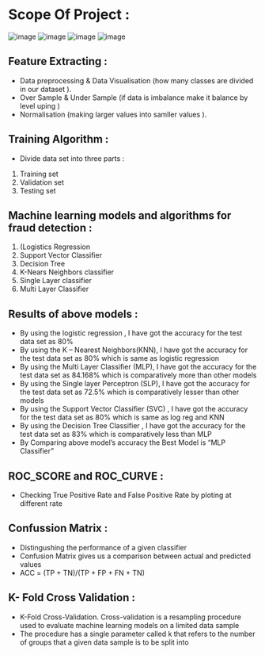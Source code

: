 # Scope Of Project :

![image](https://user-images.githubusercontent.com/64728560/185998316-efc687da-8b96-41f2-a6b4-d92077e04cef.png)
![image](https://user-images.githubusercontent.com/64728560/185998555-00fff942-9fcb-4f8a-8432-c448f580d92b.png)
![image](https://user-images.githubusercontent.com/64728560/185998678-c08635de-37bd-4435-9338-14a6b2215f6c.png)
![image](https://user-images.githubusercontent.com/64728560/185998769-ee75cddd-bcfa-47bf-a15b-6ca562798895.png)

## Feature Extracting :
- Data preprocessing  & Data Visualisation (how many classes are divided in our  dataset ).
- Over Sample & Under Sample (if data is imbalance make it balance by level uping )
- Normalisation (making larger values into samller values ).

## Training Algorithm  :
- Divide data set  into three parts :
1) Training set
2) Validation set 
3) Testing set

##  Machine learning models and algorithms for fraud detection :
1) (Logistics Regression
2) Support Vector Classifier 
3) Decision Tree 
4) K-Nears Neighbors classifier
5) Single Layer classifier
6) Multi Layer Classifier

## Results of above models :
- By using the logistic regression , I  have  got the accuracy for the test data set as 80%
- By using the  K – Nearest Neighbors(KNN), I have got the accuracy for the test data set as  80% which is same as logistic regression
- By using the Multi Layer Classifier (MLP), I have got the accuracy for the test data  set as 84.168%  which is comparatively more than other models
- By using  the Single layer Perceptron (SLP), I have got the accuracy for the test data set as  72.5%  which is comparatively lesser than other models
- By using the  Support Vector Classifier (SVC) ,  I have got the accuracy for the  test data set as 80% which is same as log reg and KNN 
- By using the Decision Tree Classifier , I have got the accuracy for the test data set as  83% which is  comparatively less than  MLP
- By Comparing above model’s accuracy the Best Model is “MLP Classifier”

## ROC_SCORE and ROC_CURVE :
- Checking True Positive Rate and False Positive Rate by ploting at different rate
## Confussion Matrix :
- Distingushing the performance of a given classifier 
- Confusion Matrix gives us  a comparison between  actual and predicted values 
-  ACC = (TP + TN)/(TP + FP + FN + TN) 

##  K- Fold Cross Validation :
- K-Fold Cross-Validation. Cross-validation is a resampling procedure used to evaluate machine learning models on a limited data sample 
- The procedure has a single parameter called k that refers to the number of groups that a given data sample is to be split into 


